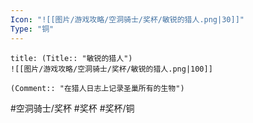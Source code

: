 ```yaml
---
Icon: "![[图片/游戏攻略/空洞骑士/奖杯/敏锐的猎人.png|30]]"
Type: "铜"
---
```

```ad-common-bronze-trophy
title: (Title:: "敏锐的猎人")
![[图片/游戏攻略/空洞骑士/奖杯/敏锐的猎人.png|100]]

(Comment:: "在猎人日志上记录圣巢所有的生物")
```

#空洞骑士/奖杯 #奖杯 #奖杯/铜
